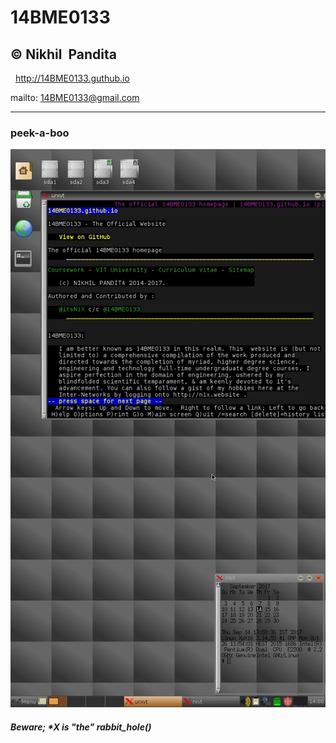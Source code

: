 # 14BME0133
© Nikhil  Pandita
   
   
---
   
<http://14BME0133.guthub.io>


mailto: <14BME0133@gmail.com>

---

### peek-a-boo
![x133feels](/images/screeny_x0x.png)

##### Beware; \*X is "the" rabbit_hole()
